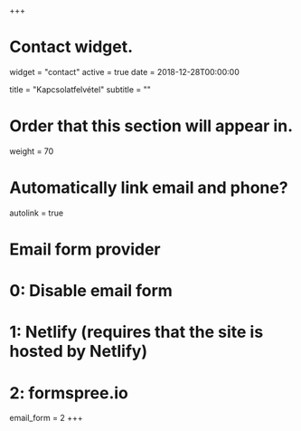 +++
# Contact widget.
widget = "contact"
active = true
date = 2018-12-28T00:00:00

title = "Kapcsolatfelvétel"
subtitle = ""

# Order that this section will appear in.
weight = 70

# Automatically link email and phone?
autolink = true

# Email form provider
#   0: Disable email form
#   1: Netlify (requires that the site is hosted by Netlify)
#   2: formspree.io
email_form = 2
+++

